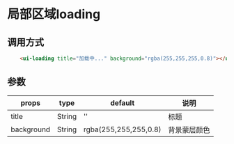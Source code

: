 # 局部区域loading

## 调用方式

```html
    <ui-loading title="加载中..." background="rgba(255,255,255,0.8)"></ui-loading>
```

## 参数

props       |  type    | default  |  说明
------------|----------|----------|----------
title       | String   | ''       |  标题
background  | String   | rgba(255,255,255,0.8) |  背景蒙层颜色